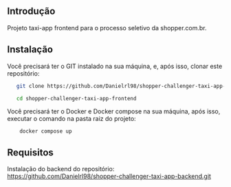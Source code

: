 ## Introdução

Projeto taxi-app frontend para o processo seletivo da shopper.com.br.

## Instalação 

Você precisará ter o GIT instalado na sua máquina, e, após isso, clonar este repositório:

```sh
   git clone https://github.com/Danielrl98/shopper-challenger-taxi-app-frontend.git
```

```sh
   cd shopper-challenger-taxi-app-frontend
```

Você precisará ter o Docker e Docker compose na sua máquina, após isso, executar o comando na pasta raiz do projeto:

```
    docker compose up
```

## Requisitos

Instalação do backend do repositório: https://github.com/Danielrl98/shopper-challenger-taxi-app-backend.git
